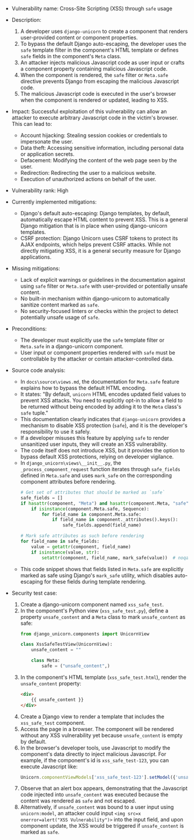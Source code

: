 - Vulnerability name: Cross-Site Scripting (XSS) through `safe` usage

- Description:
  1. A developer uses `django-unicorn` to create a component that renders user-provided content or component properties.
  2. To bypass the default Django auto-escaping, the developer uses the `safe` template filter in the component's HTML template or defines `safe` fields in the component's `Meta` class.
  3. An attacker injects malicious Javascript code as user input or crafts a component property containing malicious Javascript code.
  4. When the component is rendered, the `safe` filter or `Meta.safe` directive prevents Django from escaping the malicious Javascript code.
  5. The malicious Javascript code is executed in the user's browser when the component is rendered or updated, leading to XSS.

- Impact:
  Successful exploitation of this vulnerability can allow an attacker to execute arbitrary Javascript code in the victim's browser. This can lead to:
  - Account hijacking: Stealing session cookies or credentials to impersonate the user.
  - Data theft: Accessing sensitive information, including personal data or application secrets.
  - Defacement: Modifying the content of the web page seen by the user.
  - Redirection: Redirecting the user to a malicious website.
  - Execution of unauthorized actions on behalf of the user.

- Vulnerability rank: High

- Currently implemented mitigations:
  - Django's default auto-escaping: Django templates, by default, automatically escape HTML content to prevent XSS. This is a general Django mitigation that is in place when using django-unicorn templates.
  - CSRF protection: Django Unicorn uses CSRF tokens to protect its AJAX endpoints, which helps prevent CSRF attacks. While not directly mitigating XSS, it is a general security measure for Django applications.

- Missing mitigations:
  - Lack of explicit warnings or guidelines in the documentation against using `safe` filter or `Meta.safe` with user-provided or potentially unsafe content.
  - No built-in mechanism within django-unicorn to automatically sanitize content marked as `safe`.
  - No security-focused linters or checks within the project to detect potentially unsafe usage of `safe`.

- Preconditions:
  - The developer must explicitly use the `safe` template filter or `Meta.safe` in a django-unicorn component.
  - User input or component properties rendered with `safe` must be controllable by the attacker or contain attacker-controlled data.

- Source code analysis:
  - In `docs\source\views.md`, the documentation for `Meta.safe` feature explains how to bypass the default HTML encoding.
  - It states: "By default, `unicorn` HTML encodes updated field values to prevent XSS attacks. You need to explicitly opt-in to allow a field to be returned without being encoded by adding it to the `Meta` class's `safe` tuple."
  - This documentation clearly indicates that `django-unicorn` provides a mechanism to disable XSS protection (`safe`), and it is the developer's responsibility to use it safely.
  - If a developer misuses this feature by applying `safe` to render unsanitized user inputs, they will create an XSS vulnerability.
  - The code itself does not introduce XSS, but it provides the option to bypass default XSS protections, relying on developer vigilance.
  - In `django_unicorn\views\__init__.py`, the `_process_component_request` function iterates through `safe_fields` defined in `Meta.safe` and uses `mark_safe` on the corresponding component attributes before rendering.
    ```python
    # Get set of attributes that should be marked as `safe`
    safe_fields = []
    if hasattr(component, "Meta") and hasattr(component.Meta, "safe"):
        if isinstance(component.Meta.safe, Sequence):
            for field_name in component.Meta.safe:
                if field_name in component._attributes().keys():
                    safe_fields.append(field_name)

    # Mark safe attributes as such before rendering
    for field_name in safe_fields:
        value = getattr(component, field_name)
        if isinstance(value, str):
            setattr(component, field_name, mark_safe(value))  # noqa: S308
    ```
  - This code snippet shows that fields listed in `Meta.safe` are explicitly marked as safe using Django's `mark_safe` utility, which disables auto-escaping for these fields during template rendering.

- Security test case:
  1. Create a django-unicorn component named `xss_safe_test`.
  2. In the component's Python view (`xss_safe_test.py`), define a property `unsafe_content` and a `Meta` class to mark `unsafe_content` as safe:
     ```python
     from django_unicorn.components import UnicornView

     class XssSafeTestView(UnicornView):
         unsafe_content = ""

         class Meta:
             safe = ("unsafe_content",)
     ```
  3. In the component's HTML template (`xss_safe_test.html`), render the `unsafe_content` property:
     ```html
     <div>
         {{ unsafe_content }}
     </div>
     ```
  4. Create a Django view to render a template that includes the `xss_safe_test` component.
  5. Access the page in a browser. The component will be rendered without any XSS vulnerability yet because `unsafe_content` is empty by default.
  6. In the browser's developer tools, use Javascript to modify the component's data directly to inject malicious Javascript. For example, if the component's id is `xss_safe_test-123`, you can execute Javascript like:
     ```javascript
     Unicorn.componentViewModels['xss_safe_test-123'].setModel({'unsafe_content': '<img src=x onerror=alert("XSS Vulnerability")>'});
     ```
  7. Observe that an alert box appears, demonstrating that the Javascript code injected into `unsafe_content` was executed because the content was rendered as `safe` and not escaped.
  8. Alternatively, if `unsafe_content` was bound to a user input using `unicorn:model`, an attacker could input `<img src=x onerror=alert("XSS Vulnerability")>` into the input field, and upon component update, the XSS would be triggered if `unsafe_content` is marked as `safe`.
